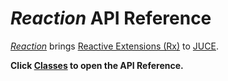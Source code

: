 # *Reaction* API Reference

[*Reaction*](https://github.com/martinfinke/reaction) brings [Reactive Extensions (Rx)](http://reactivex.io/intro.html) to [JUCE](https://www.juce.com).

**Click [Classes](hierarchy.html) to open the API Reference.**